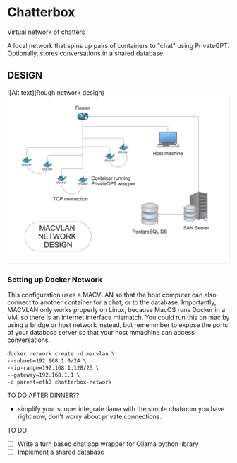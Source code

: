 # Chatterbox
Virtual network of chatters

A local network that spins up pairs of containers to "chat" using 
PrivateGPT. Optionally, stores conversations in a shared database. 

## DESIGN

![Alt text](Rough network design)
<img src="./architecture/network-architecture-design.png">

### Setting up Docker Network

This configuration uses a MACVLAN so that the host computer can also 
connect to another container for a chat, or to the database. Importantly, 
MACVLAN only works properly on Linux, because MacOS runs Docker in a VM, 
so there is an internet interface mismatch. You could run this on mac by 
using a bridge or host network instead, but rememmber to expose the ports of your database server so that 
your host mmachine can access conversations.

```
docker network create -d macvlan \ 
--subnet=192.168.1.0/24 \
--ip-range=192.168.1.128/25 \
--gateway=192.168.1.1 \
-o parent=eth0 chatterbox-network
```


TO DO AFTER DINNER??

- simplify your scope: integrate llama with the simple chatroom you have right now, don't worry about 
private connections. 


TO DO

- [ ] Write a turn based chat app wrapper for Ollama python library
- [ ] Implement a shared database
